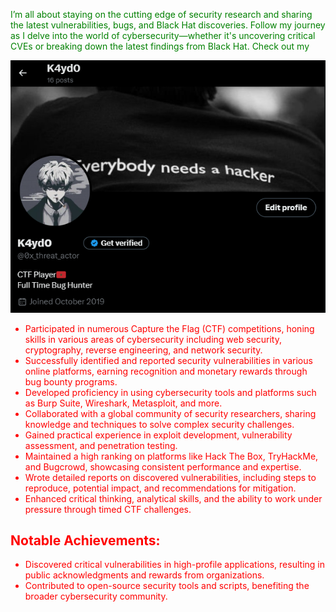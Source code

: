 
<span style="color: green;">I’m all about staying on the cutting edge of security research and sharing the latest vulnerabilities, bugs, and Black Hat discoveries. Follow my journey as I delve into the world of cybersecurity—whether it's uncovering critical CVEs or breaking down the latest findings from Black Hat. Check out my
                                                                                                                                                                                                                 
                                                                                                                                                                                                                                                                 
  <a href="https://x.com/0x_threat_actor"><img src="https://raw.githubusercontent.com/K4yd0/K4YD0.github.io/main/mays" alt="My Twitter Banner" /></a></p>







<ul>
<li style="color: red;">Participated in numerous Capture the Flag (CTF) competitions, honing skills in various areas of cybersecurity including web security, cryptography, reverse engineering, and network security.</li>
<li style="color: red;">Successfully identified and reported security vulnerabilities in various online platforms, earning recognition and monetary rewards through bug bounty programs.</li>
<li style="color: red;">Developed proficiency in using cybersecurity tools and platforms such as Burp Suite, Wireshark, Metasploit, and more.</li>
<li style="color: red;">Collaborated with a global community of security researchers, sharing knowledge and techniques to solve complex security challenges.</li>
<li style="color: red;">Gained practical experience in exploit development, vulnerability assessment, and penetration testing.</li>
<li style="color: red;">Maintained a high ranking on platforms like Hack The Box, TryHackMe, and Bugcrowd, showcasing consistent performance and expertise.</li>
<li style="color: red;">Wrote detailed reports on discovered vulnerabilities, including steps to reproduce, potential impact, and recommendations for mitigation.</li>
<li style="color: red;">Enhanced critical thinking, analytical skills, and the ability to work under pressure through timed CTF challenges.</li>
</ul>

<h2 style="color: red;">Notable Achievements:</h2>

<ul>
<li style="color: red;">Discovered critical vulnerabilities in high-profile applications, resulting in public acknowledgments and rewards from organizations.</li>
<li style="color: red;">Contributed to open-source security tools and scripts, benefiting the broader cybersecurity community.</li>
</ul>
